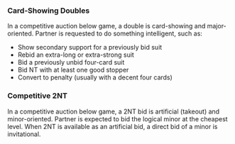 ### Card-Showing Doubles
In a competitive auction below game, a double is card-showing and major-oriented. 
Partner is requested to do something intelligent, such as:
  * Show secondary support for a previously bid suit
  * Rebid an extra-long or extra-strong suit
  * Bid a previously unbid four-card suit
  * Bid NT with at least one good stopper
  * Convert to penalty (usually with a decent four cards)

### Competitive 2NT
In a competitive auction below game, a 2NT bid is artificial (takeout) and minor-oriented.
Partner is expected to bid the logical minor at the cheapest level.
When 2NT is available as an artificial bid, 
a direct bid of a minor is invitational.

